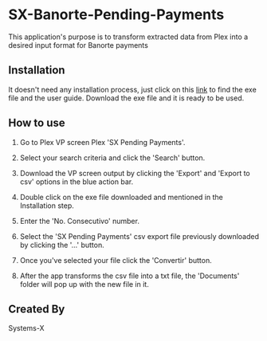 # SX-Banorte-Pending-Payments

This application's purpose is to transform extracted data from Plex into a desired input format for Banorte payments

## Installation

It doesn't need any installation process, just click on this [link](https://drive.google.com/drive/folders/18AvHl1LsOCEDdg7N8EUgKOb__rwJ0u5z?usp=sharing) to find the exe file and the user guide. Download the exe file and it is ready to be used.

## How to use

1. Go to Plex VP screen Plex 'SX Pending Payments'.

2. Select your search criteria and click the 'Search' button.

3. Download the VP screen output by clicking the 'Export' and 'Export to csv' options in the blue action bar.

4. Double click on the exe file downloaded and mentioned in the Installation step.

5. Enter the 'No. Consecutivo' number.

6. Select the 'SX Pending Payments' csv export file previously downloaded by clicking the '...' button.

7. Once you've selected your file click the 'Convertir' button.

8. After the app transforms the csv file into a txt file, the 'Documents' folder will pop up with the new file in it.


## Created By

Systems-X
